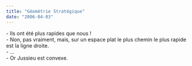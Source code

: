 ```yaml
---
title: "Géométrie Stratégique"
date: "2006-04-03"
---
```


\- Ils ont été plus rapides que nous !  
\- Non, pas vraiment, mais, sur un espace plat le plus chemin le plus rapide est la ligne droite.  
\- ...  
\- Or Jussieu est convexe.
